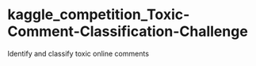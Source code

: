# kaggle_competition_Toxic-Comment-Classification-Challenge
Identify and classify toxic online comments
